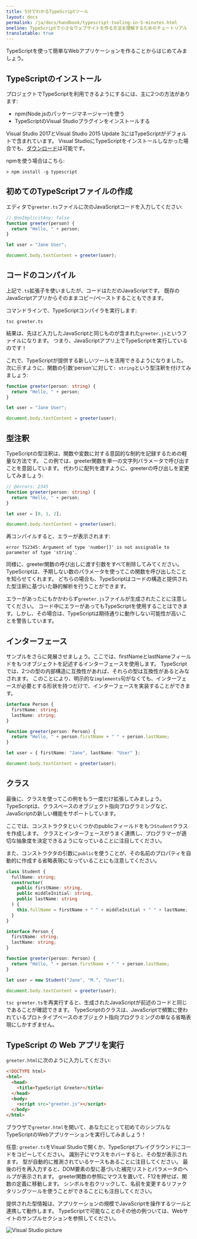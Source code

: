 ```yaml
---
title: 5分でわかるTypeScriptツール
layout: docs
permalink: /ja/docs/handbook/typescript-tooling-in-5-minutes.html
oneline: TypeScriptで小さなウェブサイトを作る方法を理解するためのチュートリアル
translatable: true
---
```


TypeScriptを使って簡単なWebアプリケーションを作ることからはじめてみましょう。

## TypeScriptのインストール

プロジェクトでTypeScriptを利用できるようにするには、主に2つの方法があります:

- npm(Node.jsのパッケージマネージャー)を使う
- TypeScriptのVisual Studioプラグインをインストールする

Visual Studio 2017とVisual Studio 2015 Update 3にはTypeScriptがデフォルトで含まれています。
Visual StudioにTypeScriptをインストールしなかった場合でも、[ダウンロード](/download)は可能です。

npmを使う場合はこちら:

```shell
> npm install -g typescript
```

## 初めてのTypeScriptファイルの作成

エディタで`greeter.ts`ファイルに次のJavaScriptコードを入力してください:

```ts twoslash
// @noImplicitAny: false
function greeter(person) {
  return "Hello, " + person;
}

let user = "Jane User";

document.body.textContent = greeter(user);
```

## コードのコンパイル

上記で`.ts`拡張子を使いましたが、コードはただのJavaScriptです。
既存のJavaScriptアプリからそのままコピー/ペーストすることもできます。

コマンドラインで、TypeScriptコンパイラを実行します:

```shell
tsc greeter.ts
```

結果は、先ほど入力したJavaScriptと同じものが含まれた`greeter.js`というファイルになります。
つまり、JavaScriptアプリ上でTypeScriptを実行しているのです！

これで、TypeScriptが提供する新しいツールを活用できるようになりました。
次に示すように、関数の引数'person'に対して`: string`という型注釈を付けてみましょう:

```ts twoslash
function greeter(person: string) {
  return "Hello, " + person;
}

let user = "Jane User";

document.body.textContent = greeter(user);
```

## 型注釈

TypeScriptの型注釈は、関数や変数に対する意図的な制約を記録するための軽量な方法です。
この例では、greeter関数を単一の文字列パラメータで呼び出すことを意図しています。
代わりに配列を渡すように、greeterの呼び出しを変更してみましょう:

```ts twoslash
// @errors: 2345
function greeter(person: string) {
  return "Hello, " + person;
}

let user = [0, 1, 2];

document.body.textContent = greeter(user);
```

再コンパイルすると、エラーが表示されます:

```shell
error TS2345: Argument of type 'number[]' is not assignable to parameter of type 'string'.
```

同様に、greeter関数の呼び出しに渡す引数をすべて削除してみてください。
TypeScriptは、予期しない数のパラメータを使ってこの関数を呼び出したことを知らせてくれます。
どちらの場合も、TypeScriptはコードの構造と提供された型注釈に基づいた静的解析を行うことができます。

エラーがあったにもかかわらず`greeter.js`ファイルが生成されたことに注意してください。
コード中にエラーがあってもTypeScriptを使用することはできます。しかし、その場合は、TypeScriptは期待通りに動作しない可能性が高いことを警告しています。

## インターフェース

サンプルをさらに発展させましょう。ここでは、firstNameとlastNameフィールドをもつオブジェクトを記述するインターフェースを使用します。
TypeScript では、2つの型の内部構造に互換性があれば、それらの型は互換性があるとみなされます。
このことにより、明示的な`implements`句がなくても、インターフェースが必要とする形状を持つだけで、インターフェースを実装することができます。

```ts twoslash
interface Person {
  firstName: string;
  lastName: string;
}

function greeter(person: Person) {
  return "Hello, " + person.firstName + " " + person.lastName;
}

let user = { firstName: "Jane", lastName: "User" };

document.body.textContent = greeter(user);
```

## クラス

最後に、クラスを使ってこの例をもう一度だけ拡張してみましょう。
TypeScriptは、クラスベースのオブジェクト指向プログラミングなど、JavaScriptの新しい機能をサポートしています。

ここでは、コンストラクタといくつかのpublicフィールドをもつ`Student`クラスを作成します。
クラスとインターフェースがうまく連携し、プログラマーが適切な抽象度を決定できるようになっていることに注目してください。

また、コンストラクタの引数に`public`を使うことが、その名前のプロパティを自動的に作成する省略表現になっていることにも注意してください。

```ts twoslash
class Student {
  fullName: string;
  constructor(
    public firstName: string,
    public middleInitial: string,
    public lastName: string
  ) {
    this.fullName = firstName + " " + middleInitial + " " + lastName;
  }
}

interface Person {
  firstName: string;
  lastName: string;
}

function greeter(person: Person) {
  return "Hello, " + person.firstName + " " + person.lastName;
}

let user = new Student("Jane", "M.", "User");

document.body.textContent = greeter(user);
```

`tsc greeter.ts`を再実行すると、生成されたJavaScriptが前述のコードと同じであることが確認できます。
TypeScriptのクラスは、JavaScriptで頻繁に使われているプロトタイプベースのオブジェクト指向プログラミングの単なる省略表現にしかすぎません。

## TypeScript の Web アプリを実行

`greeter.html`に次のように入力してください:

```html
<!DOCTYPE html>
<html>
  <head>
    <title>TypeScript Greeter</title>
  </head>
  <body>
    <script src="greeter.js"></script>
  </body>
</html>
```

ブラウザで`greeter.html`を開いて、あなたにとって初めてのシンプルなTypeScriptのWebアプリケーションを実行してみましょう！

任意: `greeter.ts`をVisual Studioで開くか、TypeScriptプレイグラウンドにコードをコピーしてください。
識別子にマウスをホバーすると、その型が表示されます。
型が自動的に推測されているケースもあることに注目してください。
最後の行を再入力すると、DOM要素の型に基づいた補完リストとパラメータのヘルプが表示されます。
greeter関数の参照にマウスを置いて、F12を押せば、関数の定義に移動します。
シンボルを右クリックして、名前を変更するリファクタリングツールを使うことができることにも注目してください。

提供された型情報は、アプリケーションの規模でJavaScriptを操作するツールと連携して動作します。
TypeScriptで可能なことのその他の例ついては、Webサイトのサンプルセクションを参照してください。

![Visual Studio picture](/images/docs/greet_person.png)
